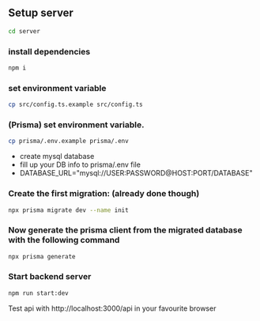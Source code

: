 ## Setup server

```bash
cd server
```

### install dependencies

```bash
npm i
```

### set environment variable

```bash
cp src/config.ts.example src/config.ts
```

### (Prisma) set environment variable.

```bash
cp prisma/.env.example prisma/.env
```

- create mysql database
- fill up your DB info to prisma/.env file
- DATABASE_URL="mysql://USER:PASSWORD@HOST:PORT/DATABASE"

### Create the first migration: (already done though)

```bash
npx prisma migrate dev --name init
```

### Now generate the prisma client from the migrated database with the following command

```bash
npx prisma generate
```

### Start backend server

```bash
npm run start:dev
```

Test api with http://localhost:3000/api in your favourite browser
